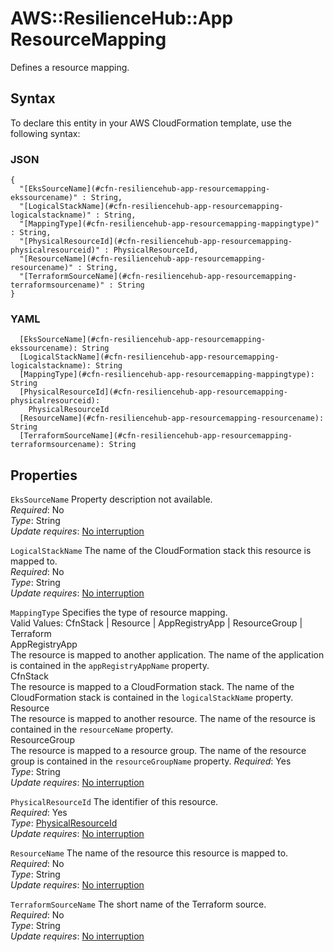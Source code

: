 # AWS::ResilienceHub::App ResourceMapping<a name="aws-properties-resiliencehub-app-resourcemapping"></a>

Defines a resource mapping\.

## Syntax<a name="aws-properties-resiliencehub-app-resourcemapping-syntax"></a>

To declare this entity in your AWS CloudFormation template, use the following syntax:

### JSON<a name="aws-properties-resiliencehub-app-resourcemapping-syntax.json"></a>

```
{
  "[EksSourceName](#cfn-resiliencehub-app-resourcemapping-ekssourcename)" : String,
  "[LogicalStackName](#cfn-resiliencehub-app-resourcemapping-logicalstackname)" : String,
  "[MappingType](#cfn-resiliencehub-app-resourcemapping-mappingtype)" : String,
  "[PhysicalResourceId](#cfn-resiliencehub-app-resourcemapping-physicalresourceid)" : PhysicalResourceId,
  "[ResourceName](#cfn-resiliencehub-app-resourcemapping-resourcename)" : String,
  "[TerraformSourceName](#cfn-resiliencehub-app-resourcemapping-terraformsourcename)" : String
}
```

### YAML<a name="aws-properties-resiliencehub-app-resourcemapping-syntax.yaml"></a>

```
  [EksSourceName](#cfn-resiliencehub-app-resourcemapping-ekssourcename): String
  [LogicalStackName](#cfn-resiliencehub-app-resourcemapping-logicalstackname): String
  [MappingType](#cfn-resiliencehub-app-resourcemapping-mappingtype): String
  [PhysicalResourceId](#cfn-resiliencehub-app-resourcemapping-physicalresourceid): 
    PhysicalResourceId
  [ResourceName](#cfn-resiliencehub-app-resourcemapping-resourcename): String
  [TerraformSourceName](#cfn-resiliencehub-app-resourcemapping-terraformsourcename): String
```

## Properties<a name="aws-properties-resiliencehub-app-resourcemapping-properties"></a>

`EksSourceName`  <a name="cfn-resiliencehub-app-resourcemapping-ekssourcename"></a>
Property description not available\.  
*Required*: No  
*Type*: String  
*Update requires*: [No interruption](https://docs.aws.amazon.com/AWSCloudFormation/latest/UserGuide/using-cfn-updating-stacks-update-behaviors.html#update-no-interrupt)

`LogicalStackName`  <a name="cfn-resiliencehub-app-resourcemapping-logicalstackname"></a>
The name of the CloudFormation stack this resource is mapped to\.  
*Required*: No  
*Type*: String  
*Update requires*: [No interruption](https://docs.aws.amazon.com/AWSCloudFormation/latest/UserGuide/using-cfn-updating-stacks-update-behaviors.html#update-no-interrupt)

`MappingType`  <a name="cfn-resiliencehub-app-resourcemapping-mappingtype"></a>
Specifies the type of resource mapping\.  
Valid Values: CfnStack \| Resource \| AppRegistryApp \| ResourceGroup \| Terraform    
AppRegistryApp  
The resource is mapped to another application\. The name of the application is contained in the `appRegistryAppName` property\.  
CfnStack  
The resource is mapped to a CloudFormation stack\. The name of the CloudFormation stack is contained in the `logicalStackName` property\.  
Resource  
The resource is mapped to another resource\. The name of the resource is contained in the `resourceName` property\.  
ResourceGroup  
The resource is mapped to a resource group\. The name of the resource group is contained in the `resourceGroupName` property\.
*Required*: Yes  
*Type*: String  
*Update requires*: [No interruption](https://docs.aws.amazon.com/AWSCloudFormation/latest/UserGuide/using-cfn-updating-stacks-update-behaviors.html#update-no-interrupt)

`PhysicalResourceId`  <a name="cfn-resiliencehub-app-resourcemapping-physicalresourceid"></a>
The identifier of this resource\.  
*Required*: Yes  
*Type*: [PhysicalResourceId](aws-properties-resiliencehub-app-physicalresourceid.md)  
*Update requires*: [No interruption](https://docs.aws.amazon.com/AWSCloudFormation/latest/UserGuide/using-cfn-updating-stacks-update-behaviors.html#update-no-interrupt)

`ResourceName`  <a name="cfn-resiliencehub-app-resourcemapping-resourcename"></a>
The name of the resource this resource is mapped to\.  
*Required*: No  
*Type*: String  
*Update requires*: [No interruption](https://docs.aws.amazon.com/AWSCloudFormation/latest/UserGuide/using-cfn-updating-stacks-update-behaviors.html#update-no-interrupt)

`TerraformSourceName`  <a name="cfn-resiliencehub-app-resourcemapping-terraformsourcename"></a>
 The short name of the Terraform source\.   
*Required*: No  
*Type*: String  
*Update requires*: [No interruption](https://docs.aws.amazon.com/AWSCloudFormation/latest/UserGuide/using-cfn-updating-stacks-update-behaviors.html#update-no-interrupt)
